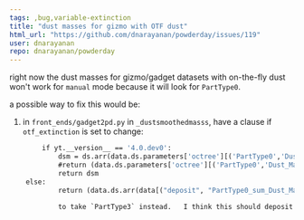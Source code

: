 ```yaml
---
tags: ,bug,variable-extinction
title: "dust masses for gizmo with OTF dust"
html_url: "https://github.com/dnarayanan/powderday/issues/119"
user: dnarayanan
repo: dnarayanan/powderday
---
```


right now the dust masses for gizmo/gadget datasets with on-the-fly dust won't work for `manual` mode because it will look for `PartType0`.   

a possible way to fix this would be:

1.  in `front_ends/gadget2pd.py` in `_dustsmoothedmasss`, have a clause if `otf_extinction` is set to change:

```    def _dustsmoothedmasses(field, data):
        if yt.__version__ == '4.0.dev0':
            dsm = ds.arr(data.ds.parameters['octree'][('PartType0','Dust_Masses')],'code_mass')
            #return (data.ds.parameters['octree'][('PartType0','Dust_Masses')])
            return dsm
	else:
            return (data.ds.arr(data[("deposit", "PartType0_sum_Dust_Masses")].value, 'code_mass'))```
            
            to take `PartType3` instead.   I think this should deposit the dust masses into the octree (we may need to include a ```ds._sph_ptypes=('PartType0','PartType3')``` line in there as well)